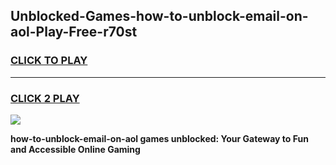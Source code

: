
## Unblocked-Games-how-to-unblock-email-on-aol-Play-Free-r70st
<h3>
<a href="https://premium76.site?title=how-to-unblock-email-on-aol&ref=20M">CLICK TO PLAY</a></h3>
<hr>

<h3>
<a href="https://premium76.site?title=how-to-unblock-email-on-aol&ref=20M">CLICK 2 PLAY</a>
  
</h3>

<a href="https://premium76.site?title=how-to-unblock-email-on-aol&ref=19M"><img src="https://clearcache.store/games.png"></a>


**how-to-unblock-email-on-aol games unblocked: Your Gateway to Fun and Accessible Online Gaming**
